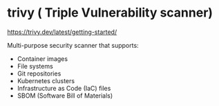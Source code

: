 # trivy ( Triple Vulnerability scanner)

https://trivy.dev/latest/getting-started/


Multi-purpose security scanner that supports:
- Container images
- File systems
- Git repositories
- Kubernetes clusters
- Infrastructure as Code (IaC) files
- SBOM (Software Bill of Materials)